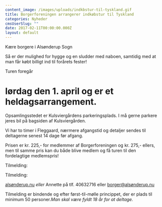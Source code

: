```yaml
---
content_image: /images/uploads/indkbstur-til-tyskland.gif
title: Borgerforeningen arrangerer indkøbstur til Tyskland
categories: Nyheder
cmsUserSlug: ""
date: 2017-02-11T00:00:00.000Z
layout: default
---
```


Kære borgere i Alsønderup Sogn

Så er der mulighed for hygge og en sludder med naboen, samtidig
med at man får købt billigt ind til forårets fester!

Turen foregår 

# lørdag den 1. april og er et heldagsarrangement. 

Opsamlingsstedet er Kulsviergårdens parkeringsplads. I må gerne parkere jeres bil på bagsiden af Kulsviergården.

Vi har to timer i Fleggaard, nærmere
afgangstid og detaljer sendes til deltagerne senest 14 dage før afgang.

Prisen er kr. 225,- for medlemmer af Borgerforeningen og kr. 275,- ellers, men til samme pris kan du både blive medlem og få turen til den fordelagtige medlemspris! 

Tilmelding:

 Tilmelding:

 [alsønderup.nu](https//alsønderup.nu) _eller_ Annette på tlf. 40632716 eller [borger@alsønderup.nu](mailto:borger@alsønderup.nu)

 Tilmelding er bindende og efter først-til-mølle princippet, der er plads til minimum 50 personer._Man skal være fyldt 18 år for at deltage._


